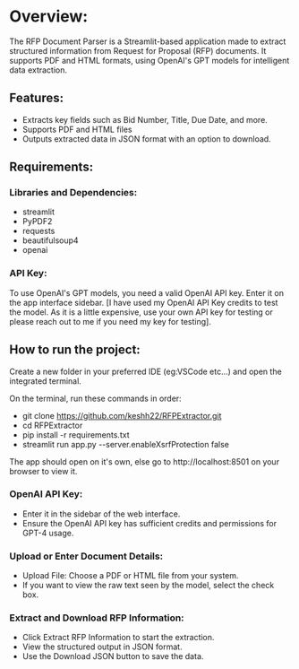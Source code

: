 # Overview:
The RFP Document Parser is a Streamlit-based application made to extract structured information from Request for Proposal (RFP) documents. It supports PDF and HTML formats, using OpenAI's GPT models for intelligent data extraction.

## Features:
- Extracts key fields such as Bid Number, Title, Due Date, and more.
- Supports PDF and HTML files
- Outputs extracted data in JSON format with an option to download.

## Requirements:

### Libraries and Dependencies:
- streamlit
- PyPDF2
- requests
- beautifulsoup4
- openai

### API Key:
To use OpenAI's GPT models, you need a valid OpenAI API key. Enter it on the app interface sidebar. [I have used my OpenAI API Key credits to test the model. As it is a little expensive, use your own API key for testing or please reach out to me if you need my key for testing].

## How to run the project:
Create a new folder in your preferred IDE (eg:VSCode etc...) and open the integrated terminal.

On the terminal, run these commands in order:
- git clone https://github.com/keshh22/RFPExtractor.git
- cd RFPExtractor
- pip install -r requirements.txt
- streamlit run app.py --server.enableXsrfProtection false
  
The app should open on it's own, else go to http://localhost:8501 on your browser to view it.

### OpenAI API Key:
- Enter it in the sidebar of the web interface.
- Ensure the OpenAI API key has sufficient credits and permissions for GPT-4 usage.

### Upload or Enter Document Details:
- Upload File: Choose a PDF or HTML file from your system.
- If you want to view the raw text seen by the model, select the check box.

### Extract and Download RFP Information:
- Click Extract RFP Information to start the extraction.
- View the structured output in JSON format.
- Use the Download JSON button to save the data.
